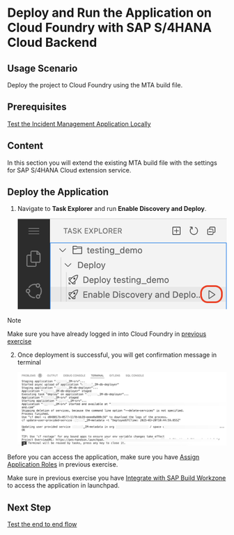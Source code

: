 # Deploy and Run the Application on Cloud Foundry with SAP S/4HANA Cloud Backend

## Usage Scenario

Deploy the project to Cloud Foundry using the MTA build file.

## Prerequisites

[Test the Incident Management Application Locally](./test-with-mock.md)

## Content

In this section you will extend the existing MTA build file with the settings for SAP S/4HANA Cloud extension service.

## Deploy the Application

1. Navigate to **Task Explorer** and run **Enable Discovery and Deploy**.

    ![deploy-cf](../../images/deploy-cf/deploy_cf_enable.png)

> [!Note]
> Make sure you have already logged in into Cloud Foundry in [previous exercise](../deploy-cf.md#deploy-the-application)  

2. Once deployment is successful, you will get confirmation message in terminal

   ![deploy-mtar-success](../../images/add-remote-service/deploy-to-cf/deploy_mtar_success.png)

Before you can access the application, make sure you have [Assign Application Roles](../deploy-cf.md#assign-the-user-roles) in previous exercise.

Make sure in previous exercise you have [Integrate with SAP Build Workzone](../integrate-workzone.md) to access the application in launchpad.

## Next Step

[Test the end to end flow](./test-the-app.md)